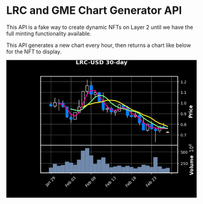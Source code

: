 # LRC and GME Chart Generator API

This API is a fake way to create dynamic NFTs on Layer 2 until we have the full minting functionality available.

This API generates a new chart every hour, then returns a chart like below for the NFT to display.

![LRC-USD Chart](lrc.png)